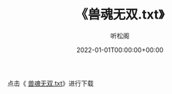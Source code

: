 ﻿---
title:  《兽魂无双.txt》
date:   2022-01-01T00:00:00+00:00
author: 听松阁
layout: post
permalink: /兽魂无双/
categories: 小说
tags: [小说]
---

点击《 [兽魂无双.txt](http://img.660000.xyz/bookstukust/book/bntxt/10/兽魂无双.txt)》进行下载